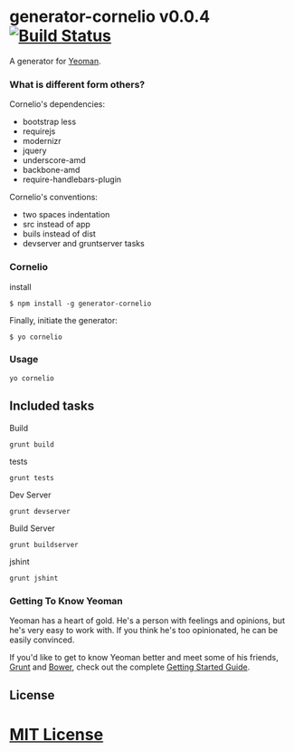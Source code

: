 # generator-cornelio v0.0.4 [![Build Status](https://travis-ci.org/richistron/generator-cornelio.png?branch=master)](https://travis-ci.org/richistron/generator-cornelio)

A generator for [Yeoman](http://yeoman.io).

### What is different form others?

Cornelio's dependencies:

* bootstrap less
* requirejs
* modernizr
* jquery
* underscore-amd
* backbone-amd
* require-handlebars-plugin

Cornelio's conventions:

* two spaces indentation
* src instead of app
* buils instead of dist
* devserver and gruntserver tasks

### Cornelio

install

```
$ npm install -g generator-cornelio
```

Finally, initiate the generator:

```
$ yo cornelio
```

### Usage

```
yo cornelio
```

## Included tasks

Build
```
grunt build
```

tests
```
grunt tests
```

Dev Server
```
grunt devserver
```

Build Server
```
grunt buildserver
```

jshint
```
grunt jshint
```

### Getting To Know Yeoman

Yeoman has a heart of gold. He's a person with feelings and opinions, but he's very easy to work with. If you think he's too opinionated, he can be easily convinced.

If you'd like to get to know Yeoman better and meet some of his friends, [Grunt](http://gruntjs.com) and [Bower](http://bower.io), check out the complete [Getting Started Guide](https://github.com/yeoman/yeoman/wiki/Getting-Started).


## License

[MIT License](http://en.wikipedia.org/wiki/MIT_License)
=======
